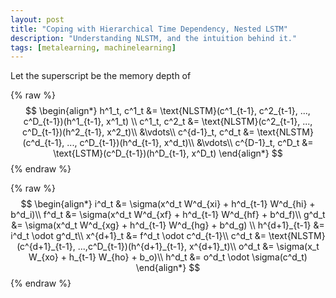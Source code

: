 ```yaml
---
layout: post
title: "Coping with Hierarchical Time Dependency, Nested LSTM"
description: "Understanding NLSTM, and the intuition behind it."
tags: [metalearning, machinelearning]
---
```


Let the superscript be the memory depth of 


{% raw %}
$$
\begin{align*}
h^1_t, c^1_t &= \text{NLSTM}(c^1_{t-1}, c^2_{t-1}, ..., c^D_{t-1})(h^1_{t-1}, x^1_t) \\
c^1_t, c^2_t &= \text{NLSTM}(c^2_{t-1}, ..., c^D_{t-1})(h^2_{t-1}, x^2_t)\\
&\vdots\\
c^{d-1}_t, c^d_t &= \text{NLSTM}(c^d_{t-1}, ..., c^D_{t-1})(h^d_{t-1}, x^d_t)\\
&\vdots\\
c^{D-1}_t, c^D_t &= \text{LSTM}(c^D_{t-1})(h^D_{t-1}, x^D_t) 
\end{align*}
$$
{% endraw %}


{% raw %}
$$
\begin{align*}
i^d_t &= \sigma(x^d_t W^d_{xi} + h^d_{t-1} W^d_{hi} + b^d_i)\\
f^d_t &= \sigma(x^d_t W^d_{xf} + h^d_{t-1} W^d_{hf} + b^d_f)\\
g^d_t &= \sigma(x^d_t W^d_{xg} + h^d_{t-1} W^d_{hg} + b^d_g) \\
h^{d+1}_{t-1} &= i^d_t \odot g^d_t\\ 
x^{d+1}_t &= f^d_t \odot c^d_{t-1}\\
c^d_t &= \text{NLSTM}(c^{d+1}_{t-1}, ...,c^D_{t-1})(h^{d+1}_{t-1}, x^{d+1}_t)\\
o^d_t &= \sigma(x_t W_{xo} + h_{t-1} W_{ho} + b_o)\\
h^d_t &= o^d_t \odot \sigma(c^d_t) 
\end{align*}
$$
{% endraw %}